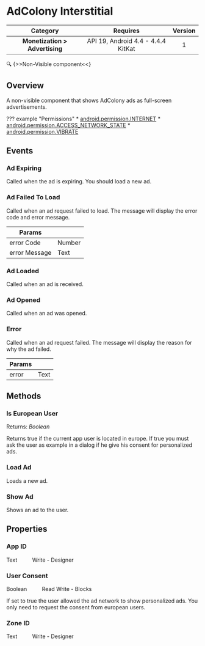 # AdColony Interstitial

| Category | Requires | Version |
|:--------:|:-------:|:--------:|
|**Monetization > Advertising**|<span class="chip chip-any">API 19, Android 4.4 - 4.4.4 KitKat</span>|<span class="chip chip-number">1</span>|

:mag: {>>Non-Visible component<<}

## Overview

A non-visible component that shows AdColony ads as full-screen advertisements.

??? example "Permissions"
    * [android.permission.INTERNET](https://developer.android.com/reference/android/Manifest.permission.html#INTERNET)
    * [android.permission.ACCESS_NETWORK_STATE](https://developer.android.com/reference/android/Manifest.permission.html#ACCESS_NETWORK_STATE)
    * [android.permission.VIBRATE](https://developer.android.com/reference/android/Manifest.permission.html#VIBRATE)

## Events

### Ad Expiring

Called when the ad is expiring. You should load a new ad.

<div class="block" ai2-block="event" not-rendered="true" value="%7B%22componentName%22:%20%22AdColony%20Interstitial%22,%20%22name%22:%20%22Ad%20Expiring%22,%20%22param%22:%20%5B%5D%7D"></div>

### Ad Failed To Load

Called when an ad request failed to load. The message will display the error code and error message.

<div class="block" ai2-block="event" not-rendered="true" value="%7B%22componentName%22:%20%22AdColony%20Interstitial%22,%20%22name%22:%20%22Ad%20Failed%20To%20Load%22,%20%22param%22:%20%5B%22error%20Code%22,%20%22error%20Message%22%5D%7D"></div>

| Params | []() |
|--------|------|
|error Code|<span class="chip chip-number">Number</span>|
|error Message|<span class="chip chip-text">Text</span>|

### Ad Loaded

Called when an ad is received.

<div class="block" ai2-block="event" not-rendered="true" value="%7B%22componentName%22:%20%22AdColony%20Interstitial%22,%20%22name%22:%20%22Ad%20Loaded%22,%20%22param%22:%20%5B%5D%7D"></div>

### Ad Opened

Called when an ad was opened.

<div class="block" ai2-block="event" not-rendered="true" value="%7B%22componentName%22:%20%22AdColony%20Interstitial%22,%20%22name%22:%20%22Ad%20Opened%22,%20%22param%22:%20%5B%5D%7D"></div>

### Error

Called when an ad request failed. The message will display the reason for why the ad failed.

<div class="block" ai2-block="event" not-rendered="true" value="%7B%22componentName%22:%20%22AdColony%20Interstitial%22,%20%22name%22:%20%22Error%22,%20%22param%22:%20%5B%22error%22%5D%7D"></div>

| Params | []() |
|--------|------|
|error|<span class="chip chip-text">Text</span>|

## Methods

### Is European User

<span class="chip chip-boolean">Returns: <i>Boolean</i></span>

Returns true if the current app user is located in europe. If true you must ask the user as example in a dialog if he give his consent for personalized ads.

<div class="block" ai2-block="method" not-rendered="true" value="%7B%22componentName%22:%20%22AdColony%20Interstitial%22,%20%22name%22:%20%22Is%20European%20User%22,%20%22output%22:%20true,%20%22param%22:%20%5B%5D%7D"></div>

### Load Ad

Loads a new ad.

<div class="block" ai2-block="method" not-rendered="true" value="%7B%22componentName%22:%20%22AdColony%20Interstitial%22,%20%22name%22:%20%22Load%20Ad%22,%20%22output%22:%20false,%20%22param%22:%20%5B%5D%7D"></div>

### Show Ad

Shows an ad to the user.

<div class="block" ai2-block="method" not-rendered="true" value="%7B%22componentName%22:%20%22AdColony%20Interstitial%22,%20%22name%22:%20%22Show%20Ad%22,%20%22output%22:%20false,%20%22param%22:%20%5B%5D%7D"></div>

## Properties

### App ID

<span class="chip chip-text">Text</span><span style="user-select: none;">&nbsp;&nbsp;&nbsp;&nbsp;&nbsp;&nbsp;&nbsp;&nbsp;&nbsp;&nbsp;</span><span class="chip chip-rw">Write</span><span style="user-select: none;">&nbsp;</span>-<span style="user-select: none;">&nbsp;</span><span class="chip chip-bd">Designer</span><span style="user-select: none;">&nbsp;</span>

### User Consent

<span class="chip chip-boolean">Boolean</span><span style="user-select: none;">&nbsp;&nbsp;&nbsp;&nbsp;&nbsp;&nbsp;&nbsp;&nbsp;&nbsp;&nbsp;</span><span class="chip chip-rw">Read</span><span style="user-select: none;">&nbsp;</span><span class="chip chip-rw">Write</span><span style="user-select: none;">&nbsp;</span>-<span style="user-select: none;">&nbsp;</span><span class="chip chip-bd">Blocks</span><span style="user-select: none;">&nbsp;</span>

If set to true the user allowed the ad network to show personalized ads. You only need to request the consent from european users.

<div class="block" ai2-block="property" not-rendered="true" value="%7B%22componentName%22:%20%22AdColony%20Interstitial%22,%20%22name%22:%20%22User%20Consent%22,%20%22getter%22:%20true%7D"></div>
<div class="block" ai2-block="property" not-rendered="true" value="%7B%22componentName%22:%20%22AdColony%20Interstitial%22,%20%22name%22:%20%22User%20Consent%22,%20%22getter%22:%20false%7D"></div>

### Zone ID

<span class="chip chip-text">Text</span><span style="user-select: none;">&nbsp;&nbsp;&nbsp;&nbsp;&nbsp;&nbsp;&nbsp;&nbsp;&nbsp;&nbsp;</span><span class="chip chip-rw">Write</span><span style="user-select: none;">&nbsp;</span>-<span style="user-select: none;">&nbsp;</span><span class="chip chip-bd">Designer</span><span style="user-select: none;">&nbsp;</span>
